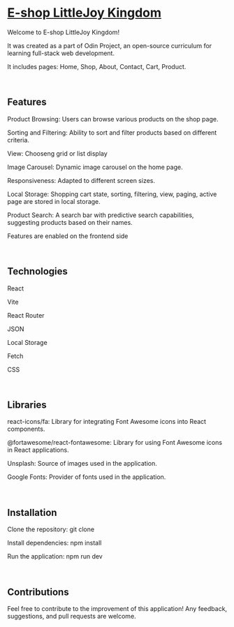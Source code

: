 # [E-shop LittleJoy Kingdom](https://ivrlic.github.io/e-shop/)

Welcome to E-shop LittleJoy Kingdom!

It was created as a part of Odin Project, an open-source curriculum for learning full-stack web development.

It includes pages: Home, Shop, About, Contact, Cart, Product.

<br>

## Features

Product Browsing: Users can browse various products on the shop page.

Sorting and Filtering: Ability to sort and filter products based on different criteria.

View: Chooseng grid or list display

Image Carousel: Dynamic image carousel on the home page.

Responsiveness: Adapted to different screen sizes.

Local Storage: Shopping cart state, sorting, filtering, view, paging, active page are stored in local storage.

Product Search: A search bar with predictive search capabilities, suggesting products based on their names.

Features are enabled on the frontend side

<br>

## Technologies

React

Vite

React Router

JSON

Local Storage

Fetch

CSS

<br>

## Libraries

react-icons/fa: Library for integrating Font Awesome icons into React components.

@fortawesome/react-fontawesome: Library for using Font Awesome icons in React applications.

Unsplash: Source of images used in the application.

Google Fonts: Provider of fonts used in the application.

<br>

## Installation

Clone the repository: git clone <repo-url>

Install dependencies: npm install

Run the application: npm run dev

<br>

## Contributions

Feel free to contribute to the improvement of this application! Any feedback, suggestions, and pull requests are welcome.
